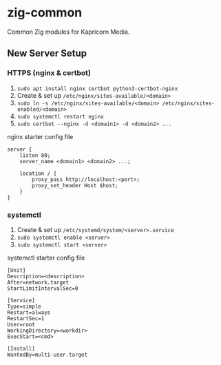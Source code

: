 # zig-common

Common Zig modules for Kapricorn Media.

## New Server Setup

### HTTPS (nginx & certbot)

1. `sudo apt install nginx certbot python3-certbot-nginx`
2. Create & set up `/etc/nginx/sites-available/<domain>`
3. `sudo ln -s /etc/nginx/sites-available/<domain> /etc/nginx/sites-enabled/<domain>`
4. `sudo systemctl restart nginx`
5. `sudo certbot --nginx -d <domain1> -d <domain2> ...`

nginx starter config file
```
server {
    listen 80;
    server_name <domain1> <domain2> ...;

    location / {
        proxy_pass http://localhost:<port>;
        proxy_set_header Host $host;
    }
}
```

### systemctl

1. Create & set up `/etc/systemd/system/<server>.service`
2. `sudo systemctl enable <server>`
3. `sudo systemctl start <server>`

systemctl starter config file
```
[Unit]
Description=<description>
After=network.target
StartLimitIntervalSec=0

[Service]
Type=simple
Restart=always
RestartSec=1
User=root
WorkingDirectory=<workdir>
ExecStart=<cmd>

[Install]
WantedBy=multi-user.target
```
